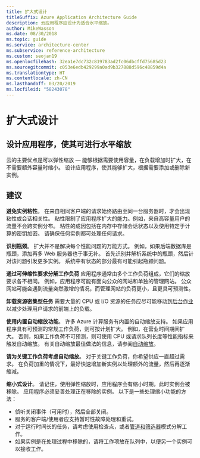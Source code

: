 ```yaml
---
title: 扩大式设计
titleSuffix: Azure Application Architecture Guide
description: 云应用程序应设计为适合水平缩放。
author: MikeWasson
ms.date: 08/30/2018
ms.topic: guide
ms.service: architecture-center
ms.subservice: reference-architecture
ms.custom: seojan19
ms.openlocfilehash: 32ea1e7dc732c819783ad2fc06dbcffd75685d23
ms.sourcegitcommit: c053e6edb429299a0ad9b327888d596c48859d4a
ms.translationtype: HT
ms.contentlocale: zh-CN
ms.lasthandoff: 03/20/2019
ms.locfileid: "58243078"
---
```

# <a name="design-to-scale-out"></a>扩大式设计

## <a name="design-your-application-so-that-it-can-scale-horizontally"></a>设计应用程序，使其可进行水平缩放

云的主要优点是可以弹性缩放 &mdash; 能够根据需要使用容量，在负载增加时扩大，在不需要额外容量时缩小。 设计应用程序，使其能够扩大，根据需要添加或删除新实例。

## <a name="recommendations"></a>建议

**避免实例粘性**。 在来自相同客户端的请求始终路由至同一台服务器时，才会出现粘性或会话相关性。 粘性限制了应用程序扩大的能力。例如，来自高容量用户的流量不会跨实例分布。 粘性的成因包括在内存中存储会话状态以及使用特定于计算的密钥加密。 请确保任何实例都可处理任何请求。

**识别瓶颈**。 扩大并不是解决每个性能问题的万能方式。 例如，如果后端数据库是瓶颈，添加再多 Web 服务器也于事无补。 首先识别并解析系统中的瓶颈，然后针对该问题引发更多实例。 系统中有状态的部分最有可能引起瓶颈问题。

**通过可伸缩性要求分解工作负荷**  应用程序通常由多个工作负荷组成，它们的缩放要求各不相同。 例如，应用程序可能有面向公众的网站和单独的管理网站。 公众网站可能会遇到流量突然激增的情况，而管理网站的负荷更小，且更具可预测性。

**卸载资源密集型任务** 需要大量的 CPU 或 I/O 资源的任务应尽可能移动到[后台作业][background-jobs]以减少处理用户请求的前端上的负载。

**使用内置自动缩放功能**。 许多 Azure 计算服务有内置的自动缩放支持。 如果应用程序具有可预测的常规工作负荷，则可按计划扩大。 例如，在营业时间期间扩大。 否则，如果工作负荷不可预测，则可使用 CPU 或请求队列长度等性能指标来触发自动缩放。 有关自动缩放最佳做法的信息，请参阅[自动缩放][autoscaling]。

**请为关键工作负荷考虑自动缩放**。 对于关键工作负荷，你希望供应一直超过需求。 在负荷加重的情况下，最好快速增加新实例以处理额外的流量，然后再逐渐缩减。

**缩小式设计**。  请记住，使用弹性缩放时，应用程序会有缩小时期，此时实例会被移除。 应用程序必须妥善处理正在移除的实例。 以下是一些处理缩小功能的方法：

- 侦听关闭事件（可用时），然后全部关闭。
- 服务的客户端/使用者应支持暂时性故障处理和重试。
- 对于运行时间长的任务，请考虑使用检查点，或者[管道和筛选器][pipes-filters-pattern]模式分解工作。
- 如果实例是在处理过程中移除的，请将工作项放在队列中，以便另一个实例可以接收工作。

<!-- links -->

[autoscaling]: ../../best-practices/auto-scaling.md
[background-jobs]: ../../best-practices/background-jobs.md
[pipes-filters-pattern]: ../../patterns/pipes-and-filters.md

